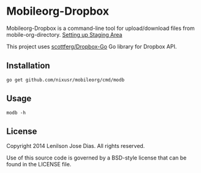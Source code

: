 # Mobileorg-Dropbox #

Mobileorg-Dropbox is a command-line tool for upload/download files from mobile-org-directory. [Setting up Staging Area](http://orgmode.org/manual/Setting-up-the-staging-area.html#Setting-up-the-staging-area)

This project uses [scottferg/Dropbox-Go](https://github.com/scottferg/Dropbox-Go) Go library for Dropbox API.

Installation
------------

`go get github.com/nixusr/mobileorg/cmd/modb`

Usage
-----

`modb -h`

License
-------
Copyright 2014 Lenilson Jose Dias. All rights reserved.

Use of this source code is governed by a BSD-style license that can be found in the LICENSE file.
